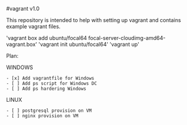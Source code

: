 #vagrant v1.0

This repository is intended to help with setting up vagrant and contains example vagrant files.

'vagrant box add ubuntu/focal64 focal-server-cloudimg-amd64-vagrant.box'
'vagrant init ubuntu/focal64'
'vagrant up'



Plan:

WINDOWS

    - [x] Add vagrantfile for Windows
    - [ ] Add ps script for Windows DC
    - [ ] Add ps hardering Windows

LINUX

    - [ ] postgresql provision on VM
    - [ ] nginx provision on VM

